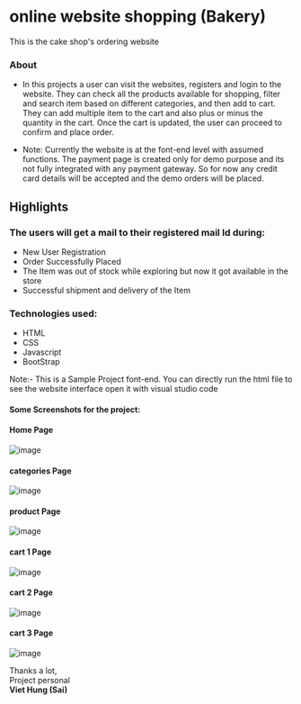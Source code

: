 # online website shopping (Bakery)
This is the cake shop's ordering website

### About
- In this projects a user can visit the websites, registers and login to the website. They can check all the products available for shopping, filter and search item based on different categories, and then add to cart. They can add multiple item to the cart and also plus or minus the quantity in the cart. Once the cart is updated, the user can proceed to confirm and place order.

- Note: Currently the website is at the font-end level with assumed functions. The payment page is created only for demo purpose and its not fully integrated with any payment gateway. So for now any credit card details will be accepted and the demo orders will be placed. 


## Highlights
### The users will get a mail to their registered mail Id during:
- New User Registration
- Order Successfully Placed
- The Item was out of stock while exploring but now it got available in the store
- Successful shipment and delivery of the Item

### Technologies used:
- HTML
- CSS
- Javascript
- BootStrap

Note:- This is a Sample Project font-end. You can directly run the html file to see the website interface open it with visual studio code

#### Some Screenshots for the project:
#### Home Page
![image](https://github.com/thangtran180492/website-shopping-bakery/blob/main/content/home.jpg)
#### categories Page
![image](https://github.com/thangtran180492/website-shopping-bakery/blob/main/content/categories.jpg)
#### product Page
![image](https://github.com/thangtran180492/website-shopping-bakery/blob/main/content/product.jpg)
#### cart 1 Page
![image](https://github.com/thangtran180492/website-shopping-bakery/blob/main/content/cart-input.jpg)
#### cart 2 Page
![image](https://github.com/thangtran180492/website-shopping-bakery/blob/main/content/cart-output.jpg)
#### cart 3 Page
![image](https://github.com/thangtran180492/website-shopping-bakery/blob/main/content/cart-success.jpg)

<bold>Thanks a lot,</bold>
<br/>Project personal<br/>
<b>Viet Hung (Sai)</b>

